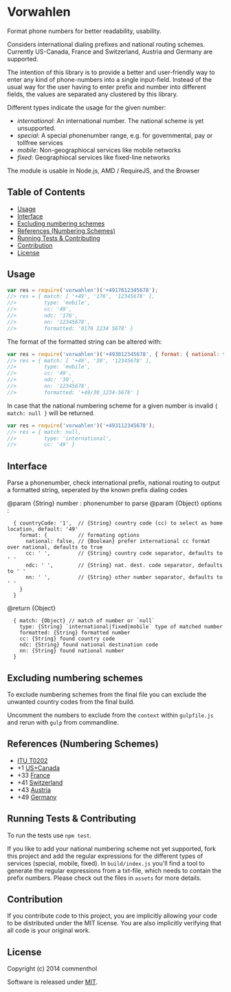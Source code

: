 # Vorwahlen

Format phone numbers for better readability, usability.

Considers international dialing prefixes and national routing schemes.
Currently US-Canada, France and Switzerland, Austria and Germany are supported.

The intention of this library is to provide a better and user-friendly way to enter any kind of phone-numbers into a single input-field.
Instead of the usual way for the user having to enter prefix and number into different fields, the values are separated any clustered by this library.

Different types indicate the usage for the given number:
* _international_: An international number. The national scheme is yet unsupported.
* _special_: A special phonenumber range, e.g. for governmental, pay or tollfree services
* _mobile_: Non-geographiocal services like mobile networks
* _fixed_: Geographiocal services like fixed-line networks

The module is usable in Node.js, AMD / RequireJS, and the Browser

## Table of Contents

<!-- !toc (minlevel=2 omit="Table of Contents") -->

* [Usage](#usage)
* [Interface](#interface)
* [Excluding numbering schemes](#excluding-numbering-schemes)
* [References (Numbering Schemes)](#references-numbering-schemes-)
* [Running Tests & Contributing](#running-tests-contributing)
* [Contribution](#contribution)
* [License](#license)

<!-- toc! -->

## Usage

```javascript
var res = require('vorwahlen')('+4917612345678');
//> res = { match: [ '+49', '176', '12345678' ],
//>         type: 'mobile',
//>         cc: '49',
//>         ndc: '176',
//>         nn: '12345678',
//>         formatted: '0176 1234 5678' }
```

The format of the formatted string can be altered with:

```javascript
var res = require('vorwahlen')('+493012345678', { format: { national: false, cc: '/', ndc: '_', nn: '-' }});
//> res = { match: [ '+49', '30', '12345678' ],
//>         type: 'mobile',
//>         cc: '49',
//>         ndc: '30',
//>         nn: '12345678',
//>         formatted: '+49/30_1234-5678' }
```

In case that the national numbering scheme for a given number is invalid `{ match: null }` will be returned.

```javascript
var res = require('vorwahlen')('+493112345678');
//> res = { match: null,
//>         type: 'international',
//>         cc: '49' }
```

## Interface

Parse a phonenumber, check international prefix, national routing to
output a formatted string, seperated by the known prefix dialing codes

@param {String} number : phonenumber to parse
@param {Object} options :
```
  { countryCode: '1',  // {String} country code (cc) to select as home location, default: '49'
    format: {          // formating options
      national: false, // {Boolean} prefer international cc format over national, defaults to true
      cc: ' ',         // {String} country code separator, defaults to ' '
      ndc: ' ',        // {String} nat. dest. code separator, defaults to ' '
      nn: ' ',         // {String} other number separator, defaults to ' '
    }
  }
```
@return {Object}
```
  { match: {Object} // match of number or `null`
    type: {String} `international|fixed|mobile` type of matched number
    formatted: {String} formatted number
    cc: {String} found country code
    ndc: {String} found national destination code
    nn: {String} found national number
  }
```

## Excluding numbering schemes

To exclude numbering schemes from the final file you can exclude the unwanted country codes from the final build.

Uncomment the numbers to exclude from the `context` within `gulpfile.js` and rerun with `gulp` from commandline.

## References (Numbering Schemes)

* [ITU T0202](http://www.itu.int/oth/T0202.aspx?parent=T0202)
* +1 [US+Canada](http://www.nanpa.com/enas/geoAreaCodeNumberReport.do)
* +33 [France](http://www.arcep.fr/index.php?id=8146)
* +41 [Switzerland](http://www.bakom.admin.ch/themen/telekom/00479/00604/index.html?lang=en)
* +43 [Austria](https://www.rtr.at/en/tk/E129)
* +49 [Germany](http://www.bundesnetzagentur.de/cln_1431/DE/Sachgebiete/Telekommunikation/Unternehmen_Institutionen/Nummerierung/Rufnummern/Rufnummern_node.html)

## Running Tests & Contributing

To run the tests use `npm test`.

If you like to add your national numbering scheme not yet supported, fork this project and add the regular expressions for the different types of services (special, mobile, fixed).
In `build/index.js` you'll find a tool to generate the regular expressions from a txt-file, which needs to contain the prefix numbers. Please check out the files in `assets` for more details.

## Contribution

If you contribute code to this project, you are implicitly allowing your code
to be distributed under the MIT license. You are also implicitly verifying that
all code is your original work.

## License

Copyright (c) 2014 commenthol

Software is released under [MIT][license].

[license]: ./LICENSE


